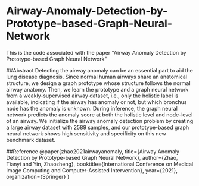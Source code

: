 # Airway-Anomaly-Detection-by-Prototype-based-Graph-Neural-Network

This is the code associated with the paper "Airway Anomaly Detection by Prototype-based Graph Neural Network"

##Abstract
Detecting the airway anomaly can be an essential part to aid the lung disease diagnosis. Since normal human airways share an anatomical structure, we design a graph prototype whose structure follows the normal airway anatomy. Then, we learn  the prototype and a graph neural network from a weakly-supervised airway dataset, i.e., only the holistic label is available, indicating if the airway has anomaly or not, but which bronchus node has the anomaly is unknown. During inference, the graph neural network predicts the anomaly score at both the holistic level and node-level of an airway. We initialize the airway anomaly detection problem by creating a large airway dataset with 2589 samples, and our prototype-based graph neural network shows high sensitivity and specificity on this new benchmark dataset. 


##Reference
@paper{zhao2021airwayanomaly,
title={Airway Anomaly Detection by Prototype-based Graph Neural Network},
author={Zhao, Tianyi and Yin, Zhaozheng},
booktitle={International Conference on Medical Image Computing and Computer-Assisted Intervention}, 
year={2021},
organization={Springer}
}
